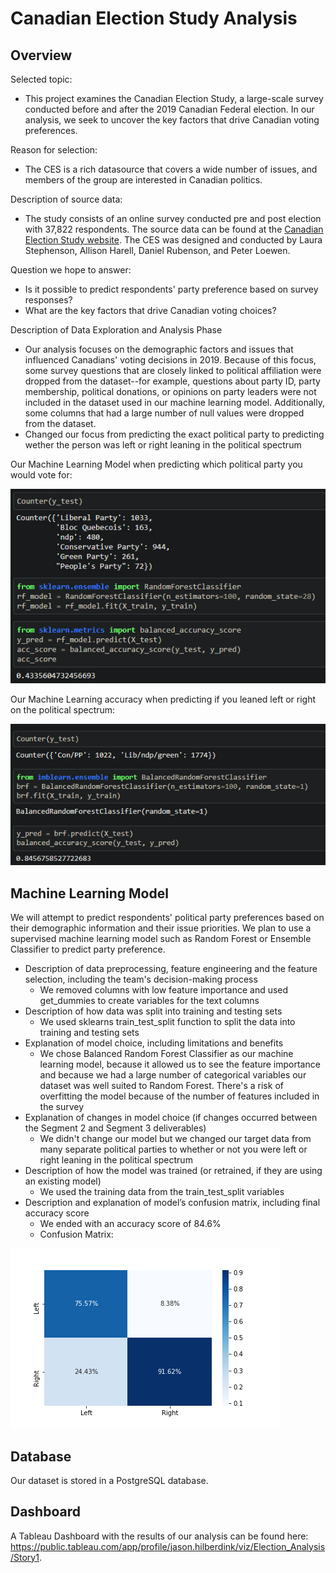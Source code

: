 # Canadian Election Study Analysis

## Overview

Selected topic:
- This project examines the Canadian Election Study, a large-scale survey conducted before and after the 2019 Canadian Federal election. In our analysis, we seek to uncover the key factors that drive Canadian voting preferences. 

Reason for selection:
- The CES is a rich datasource that covers a wide number of issues, and members of the group are interested in Canadian politics.

Description of source data:
- The study consists of an online survey conducted pre and post election with 37,822 respondents. The source data can be found at the [Canadian Election Study website](http://www.ces-eec.ca/). The CES was designed and conducted by Laura Stephenson, Allison Harell, Daniel Rubenson, and Peter Loewen.

Question we hope to answer:
- Is it possible to predict respondents' party preference based on survey responses?
- What are the key factors that drive Canadian voting choices?

Description of Data Exploration and Analysis Phase
- Our analysis focuses on the demographic factors and issues that influenced Canadians' voting decisions in 2019. Because of this focus, some survey questions that are closely linked to political affiliation were dropped from the dataset--for example, questions about party ID, party membership, political donations, or opinions on party leaders were not included in the dataset used in our machine learning model. Additionally, some columns that had a large number of null values were dropped from the dataset. 
- Changed our focus from predicting the exact political party to predicting wether the person was left or right leaning in the political spectrum

Our Machine Learning Model when predicting which political party you would vote for:

![Party Prediction](Resources/politicalparty.png)

Our Machine Learning accuracy when predicting if you leaned left or right on the political spectrum:

![Left-Right Prediction](Resources/leftright.png)

## Machine Learning Model

We will attempt to predict respondents' political party preferences based on their demographic information and their issue priorities. We plan to use a supervised machine learning model such as Random Forest or Ensemble Classifier to predict party preference.

- Description of data preprocessing, feature engineering and the feature selection, including the team's decision-making process
  - We removed columns with low feature importance and used get_dummies to create variables for the text columns
- Description of how data was split into training and testing sets
  - We used sklearns train_test_split function to split the data into training and testing sets
- Explanation of model choice, including limitations and benefits
  - We chose Balanced Random Forest Classifier as our machine learning model, because it allowed us to see the feature importance and because we had a large number of categorical variables our dataset was well suited to Random Forest. There's a risk of overfitting the model because of the number of features included in the survey
- Explanation of changes in model choice (if changes occurred between the Segment 2 and Segment 3 deliverables)
  - We didn't change our model but we changed our target data from many separate political parties to whether or not you were left or right leaning in the political spectrum
- Description of how the model was trained (or retrained, if they are using an existing model)
  - We used the training data from the train_test_split variables
- Description and explanation of model’s confusion matrix, including final accuracy score
  - We ended with an accuracy score of 84.6%
  - Confusion Matrix:

![Confusion Matrix](Resources/confusion_matrix.png)

## Database

Our dataset is stored in a PostgreSQL database.

## Dashboard

A Tableau Dashboard with the results of our analysis can be found here: https://public.tableau.com/app/profile/jason.hilberdink/viz/Election_Analysis/Story1.

